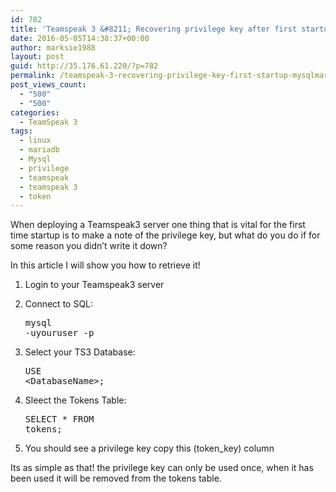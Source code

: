 ```yaml
---
id: 782
title: 'Teamspeak 3 &#8211; Recovering privilege key after first startup (MySQL/MariaDB Only)'
date: 2016-05-05T14:38:37+00:00
author: marksie1988
layout: post
guid: http://35.176.61.220/?p=782
permalink: /teamspeak-3-recovering-privilege-key-first-startup-mysqlmariadb/
post_views_count:
  - "500"
  - "500"
categories:
  - TeamSpeak 3
tags:
  - linux
  - mariadb
  - Mysql
  - privilege
  - teamspeak
  - teamspeak 3
  - token
---
```

When deploying a Teamspeak3 server one thing that is vital for the first time startup is to make a note of the privilege key, but what do you do if for some reason you didn&#8217;t write it down?

In this article I will show you how to retrieve it!  
<!--more-->

  1. Login to your Teamspeak3 server
  2. Connect to SQL: <pre class="lang:default decode:true">mysql -uyouruser -p</pre>

  3. Select your TS3 Database: <pre class="lang:default decode:true " >USE &lt;DatabaseName&gt;;</pre>

  4. Sleect the Tokens Table: <pre class="lang:default decode:true " >SELECT * FROM tokens;</pre>

  5. You should see a privilege key copy this (token_key) column

Its as simple as that! the privilege key can only be used once, when it has been used it will be removed from the tokens table.